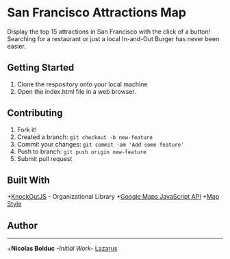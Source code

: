# San Francisco Attractions Map

Display the top 15 attractions in San Francisco with the click of a button! Searching for a restaurant or just a local In-and-Out Burger has never been easier. 


## Getting Started

1. Clone the respository onto your local machine
2. Open the index.html file in a web browser.

## Contributing

1. Fork it!
2. Created a branch: `git checkout -b new-feature`
3. Commit your changes: `git commit -am 'Add some feature'`
4. Push to branch: `git push origin new-feature`
5. Submit pull request

## Built With

+[KnockOutJS](http://knockoutjs.com/) - Organizational Library
+[Google Maps JavaScript API](https://developers.google.com/maps/documentation/javascript/)
+[Map Style](https://snazzymaps.com/)

## Author
---

+**Nicolas Bolduc** _-Initial Work-_ [Lazarus](https://github.com/lazarus432)
